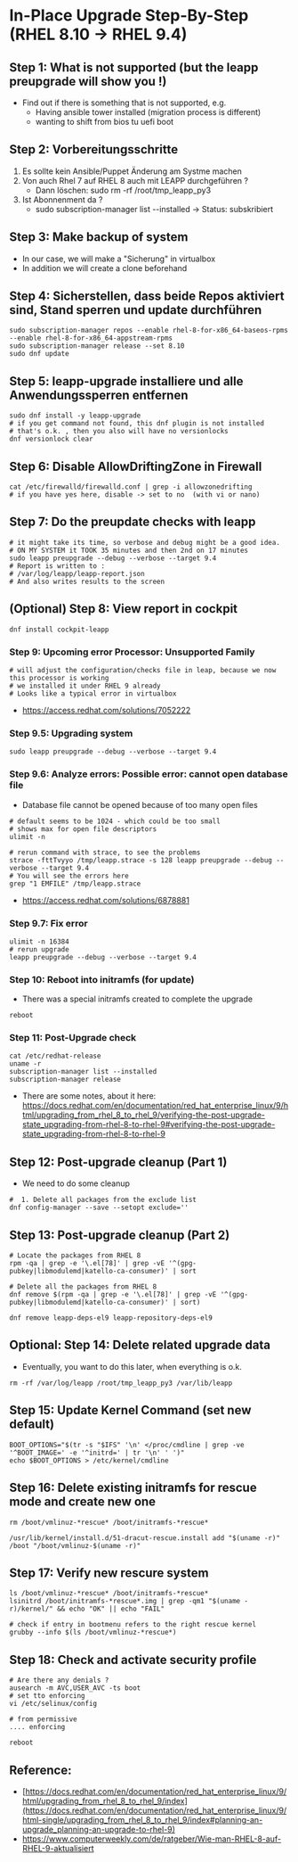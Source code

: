 # In-Place Upgrade Step-By-Step (RHEL 8.10 -> RHEL 9.4) 

## Step 1: What is not supported (but the leapp preupgrade will show you !)

  * Find out if there is something that is not supported, e.g.
    * Having ansible tower installed (migration process is different) 
    * wanting to shift from bios tu uefi boot
   
## Step 2: Vorbereitungsschritte

  1. Es sollte kein Ansible/Puppet Änderung am Systme machen
  1. Von auch Rhel 7 auf RHEL 8 auch mit LEAPP durchgeführen ?
     * Dann löschen: sudo rm -rf /root/tmp_leapp_py3
  1. Ist Abonnenment da ?
     * sudo subscription-manager list --installed  -> Status: subskribiert

## Step 3: Make backup of system 

  * In our case, we will make a "Sicherung" in virtualbox
  * In addition we will create a clone beforehand 

## Step 4: Sicherstellen, dass beide Repos aktiviert sind, Stand sperren und update durchführen  

```
sudo subscription-manager repos --enable rhel-8-for-x86_64-baseos-rpms --enable rhel-8-for-x86_64-appstream-rpms
sudo subscription-manager release --set 8.10
sudo dnf update
```

## Step 5: leapp-upgrade installiere und alle Anwendungssperren entfernen 

```
sudo dnf install -y leapp-upgrade
# if you get command not found, this dnf plugin is not installed
# that's o.k. , then you also will have no versionlocks 
dnf versionlock clear  
```

## Step 6: Disable AllowDriftingZone in Firewall 

```
cat /etc/firewalld/firewalld.conf | grep -i allowzonedrifting 
# if you have yes here, disable -> set to no  (with vi or nano) 
```

## Step 7: Do the preupdate checks with leapp 

```
# it might take its time, so verbose and debug might be a good idea.
# ON MY SYSTEM it TOOK 35 minutes and then 2nd on 17 minutes  
sudo leapp preupgrade --debug --verbose --target 9.4
# Report is written to :
# /var/log/leapp/leapp-report.json
# And also writes results to the screen 
```

## (Optional) Step 8: View report in cockpit 

```
dnf install cockpit-leapp
```

### Step 9: Upcoming error Processor: Unsupported Family 

```
# will adjust the configuration/checks file in leap, because we now this processor is working
# we installed it under RHEL 9 already
# Looks like a typical error in virtualbox
```


  * https://access.redhat.com/solutions/7052222

### Step 9.5: Upgrading system 

```
sudo leapp preupgrade --debug --verbose --target 9.4
```

### Step 9.6: Analyze errors: Possible error: cannot open database file 

  * Database file cannot be opened because of too many open files

```
# default seems to be 1024 - which could be too small
# shows max for open file descriptors 
ulimit -n

# rerun command with strace, to see the problems
strace -fttTvyyo /tmp/leapp.strace -s 128 leapp preupgrade --debug --verbose --target 9.4
# You will see the errors here
grep "1 EMFILE" /tmp/leapp.strace
```


  * https://access.redhat.com/solutions/6878881

### Step 9.7: Fix error 

```
ulimit -n 16384
# rerun upgrade 
leapp preupgrade --debug --verbose --target 9.4
```

### Step 10: Reboot into initramfs (for update)

  * There was a special initramfs created to complete the upgrade

```
reboot
```

### Step 11: Post-Upgrade check 

```
cat /etc/redhat-release
uname -r
subscription-manager list --installed
subscription-manager release
```

  * There are some notes, about it here: https://docs.redhat.com/en/documentation/red_hat_enterprise_linux/9/html/upgrading_from_rhel_8_to_rhel_9/verifying-the-post-upgrade-state_upgrading-from-rhel-8-to-rhel-9#verifying-the-post-upgrade-state_upgrading-from-rhel-8-to-rhel-9

## Step 12: Post-upgrade cleanup (Part 1)

  * We need to do some cleanup

```
#  1. Delete all packages from the exclude list 
dnf config-manager --save --setopt exclude=''
```

## Step 13: Post-upgrade cleanup (Part 2)

```
# Locate the packages from RHEL 8 
rpm -qa | grep -e '\.el[78]' | grep -vE '^(gpg-pubkey|libmodulemd|katello-ca-consumer)' | sort
```

```
# Delete all the packages from RHEL 8
dnf remove $(rpm -qa | grep -e '\.el[78]' | grep -vE '^(gpg-pubkey|libmodulemd|katello-ca-consumer)' | sort)
```

```
dnf remove leapp-deps-el9 leapp-repository-deps-el9
```

## Optional: Step 14: Delete related upgrade data 

  * Eventually, you want to do this later, when everything is o.k.

```
rm -rf /var/log/leapp /root/tmp_leapp_py3 /var/lib/leapp
```

## Step 15: Update Kernel Command (set new default) 

```
BOOT_OPTIONS="$(tr -s "$IFS" '\n' </proc/cmdline | grep -ve '^BOOT_IMAGE=' -e '^initrd=' | tr '\n' ' ')"
echo $BOOT_OPTIONS > /etc/kernel/cmdline
```

## Step 16: Delete existing initramfs for rescue mode and create new one 

```
rm /boot/vmlinuz-*rescue* /boot/initramfs-*rescue* 
```
```
/usr/lib/kernel/install.d/51-dracut-rescue.install add "$(uname -r)" /boot "/boot/vmlinuz-$(uname -r)"
```

## Step 17: Verify new rescure system 

```
ls /boot/vmlinuz-*rescue* /boot/initramfs-*rescue*
lsinitrd /boot/initramfs-*rescue*.img | grep -qm1 "$(uname -r)/kernel/" && echo "OK" || echo "FAIL"
```

```
# check if entry in bootmenu refers to the right rescue kernel
grubby --info $(ls /boot/vmlinuz-*rescue*)
```

## Step 18: Check and activate security profile 

```
# Are there any denials ? 
ausearch -m AVC,USER_AVC -ts boot
# set tto enforcing
vi /etc/selinux/config
```

```
# from permissive 
.... enforcing
```

```
reboot
```

## Reference:

  * [https://docs.redhat.com/en/documentation/red_hat_enterprise_linux/9/html/upgrading_from_rhel_8_to_rhel_9/index](https://docs.redhat.com/en/documentation/red_hat_enterprise_linux/9/html-single/upgrading_from_rhel_8_to_rhel_9/index#planning-an-upgrade_planning-an-upgrade-to-rhel-9)
  * https://www.computerweekly.com/de/ratgeber/Wie-man-RHEL-8-auf-RHEL-9-aktualisiert
